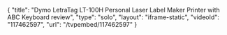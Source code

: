 {
    "title": "Dymo LetraTag LT-100H Personal Laser Label Maker Printer with ABC Keyboard review",
    "type": "solo",
    "layout": "iframe-static",
    "videoId": "117462597",
    "url": "\/tvpembed\/117462597"
}